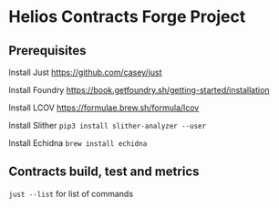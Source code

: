 # Helios Contracts Forge Project

## Prerequisites 

Install Just
https://github.com/casey/just

Install Foundry
https://book.getfoundry.sh/getting-started/installation

Install LCOV
https://formulae.brew.sh/formula/lcov

Install Slither
```pip3 install slither-analyzer --user```

Install Echidna
```brew install echidna```

## Contracts build, test and metrics

```just --list``` for list of commands 
